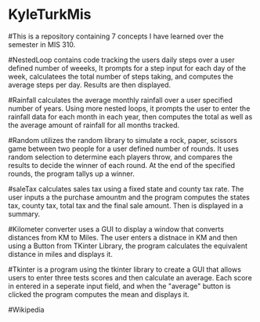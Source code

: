 # KyleTurkMis
#This is a repository containing 7 concepts I have learned over the semester in MIS 310. 

#NestedLoop contains code tracking the users daily steps over a user defined number of weeeks, It prompts for a step input for each day of the week, calculatees the total number of steps taking, and computes the average steps per day. Results are then displayed. 

#Rainfall calculates the average monthly rainfall over a user specified number of years. Using more nested loops, it prompts the user to enter the rainfall data for each month in each year, then computes the total as well as the average amount of rainfall for all months tracked. 

#Random utilizes the random library to simulate a rock, paper, scissors game between two people for a user defined number of rounds. It uses random selection to determine each players throw, and compares the results to decide the winner of each round. At the end of the specified rounds, the program tallys up a winner. 

#saleTax calculates sales tax using a fixed state and county tax rate. The user inputs a the purchase amountm and the program computes the states tax, county tax, total tax and the final sale amount. Then is displayed in a summary. 

#Kilometer converter uses a GUI to display a window that converts distances from KM to Miles. The user enters a distnace in KM and then using a Button from TKinter Library, the program calculates the equivalent  distance in miles and displays it. 

#Tkinter is a program using the tkinter library to create a GUI that allows users to enter three tests scores and then calculate an average. Each score in entered in a seperate input field, and when the "average" button is clicked the program computes the mean and displays it. 

#Wikipedia
